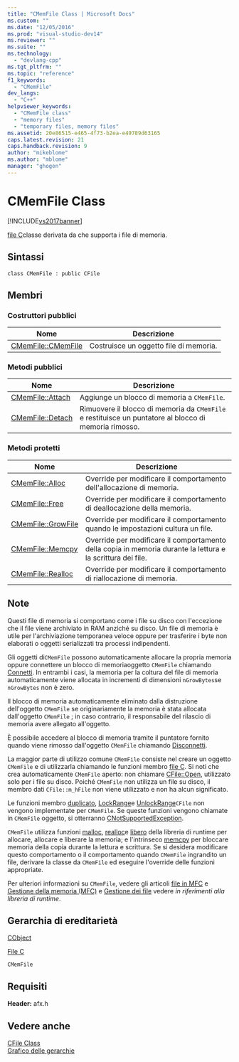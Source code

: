 ```yaml
---
title: "CMemFile Class | Microsoft Docs"
ms.custom: ""
ms.date: "12/05/2016"
ms.prod: "visual-studio-dev14"
ms.reviewer: ""
ms.suite: ""
ms.technology: 
  - "devlang-cpp"
ms.tgt_pltfrm: ""
ms.topic: "reference"
f1_keywords: 
  - "CMemFile"
dev_langs: 
  - "C++"
helpviewer_keywords: 
  - "CMemFile class"
  - "memory files"
  - "temporary files, memory files"
ms.assetid: 20e86515-e465-4f73-b2ea-e49789d63165
caps.latest.revision: 21
caps.handback.revision: 9
author: "mikeblome"
ms.author: "mblome"
manager: "ghogen"
---
```

# CMemFile Class
[!INCLUDE[vs2017banner](../../assembler/inline/includes/vs2017banner.md)]

[file C](../../mfc/reference/cfile-class.md)classe derivata da che supporta i file di memoria.  
  
## Sintassi  
  
```  
class CMemFile : public CFile  
```  
  
## Membri  
  
### Costruttori pubblici  
  
|Nome|Descrizione|  
|----------|-----------------|  
|[CMemFile::CMemFile](../Topic/CMemFile::CMemFile.md)|Costruisce un oggetto file di memoria.|  
  
### Metodi pubblici  
  
|Nome|Descrizione|  
|----------|-----------------|  
|[CMemFile::Attach](../Topic/CMemFile::Attach.md)|Aggiunge un blocco di memoria a `CMemFile`.|  
|[CMemFile::Detach](../Topic/CMemFile::Detach.md)|Rimuovere il blocco di memoria da `CMemFile` e restituisce un puntatore al blocco di memoria rimosso.|  
  
### Metodi protetti  
  
|Nome|Descrizione|  
|----------|-----------------|  
|[CMemFile::Alloc](../Topic/CMemFile::Alloc.md)|Override per modificare il comportamento dell'allocazione di memoria.|  
|[CMemFile::Free](../Topic/CMemFile::Free.md)|Override per modificare il comportamento di deallocazione della memoria.|  
|[CMemFile::GrowFile](../Topic/CMemFile::GrowFile.md)|Override per modificare il comportamento quando le impostazioni cultura un file.|  
|[CMemFile::Memcpy](../Topic/CMemFile::Memcpy.md)|Override per modificare il comportamento della copia in memoria durante la lettura e la scrittura dei file.|  
|[CMemFile::Realloc](../Topic/CMemFile::Realloc.md)|Override per modificare il comportamento di riallocazione di memoria.|  
  
## Note  
 Questi file di memoria si comportano come i file su disco con l'eccezione che il file viene archiviato in RAM anziché su disco.  Un file di memoria è utile per l'archiviazione temporanea veloce oppure per trasferire i byte non elaborati o oggetti serializzati tra processi indipendenti.  
  
 Gli oggetti di`CMemFile` possono automaticamente allocare la propria memoria oppure connettere un blocco di memoriaoggetto `CMemFile` chiamando [Connetti](../Topic/CMemFile::Attach.md).  In entrambi i casi, la memoria per la coltura del file di memoria automaticamente viene allocata in incrementi di dimensioni `nGrowBytes`se `nGrowBytes` non è zero.  
  
 Il blocco di memoria automaticamente eliminato dalla distruzione dell'oggetto `CMemFile` se originariamente la memoria è stata allocata dall'oggetto `CMemFile` ; in caso contrario, il responsabile del rilascio di memoria avere allegato all'oggetto.  
  
 È possibile accedere al blocco di memoria tramite il puntatore fornito quando viene rimosso dall'oggetto `CMemFile` chiamando [Disconnetti](../Topic/CMemFile::Detach.md).  
  
 La maggior parte di utilizzo comune `CMemFile` consiste nel creare un oggetto `CMemFile` e di utilizzarla chiamando le funzioni membro [file C](../../mfc/reference/cfile-class.md).  Si noti che crea automaticamente `CMemFile` aperto: non chiamare [CFile::Open](../Topic/CFile::Open.md), utilizzato solo per i file su disco.  Poiché `CMemFile` non utilizza un file su disco, il membro dati `CFile::m_hFile` non viene utilizzato e non ha alcun significato.  
  
 Le funzioni membro [duplicato](../Topic/CFile::Duplicate.md), [LockRange](../Topic/CFile::LockRange.md)e [UnlockRange](../Topic/CFile::UnlockRange.md)`CFile` non vengono implementate per `CMemFile`.  Se queste funzioni vengono chiamate in `CMemFile` oggetto, si otterranno [CNotSupportedException](../../mfc/reference/cnotsupportedexception-class.md).  
  
 `CMemFile` utilizza funzioni [malloc](../../c-runtime-library/reference/malloc.md), [realloc](../../c-runtime-library/reference/realloc.md)e [libero](../../c-runtime-library/reference/free.md) della libreria di runtime per allocare, allocare e liberare la memoria; e l'intrinseco [memcpy](../../c-runtime-library/reference/memcpy-wmemcpy.md) per bloccare memoria della copia durante la lettura e scrittura.  Se si desidera modificare questo comportamento o il comportamento quando `CMemFile` ingrandito un file, derivare la classe da `CMemFile` ed eseguire l'override delle funzioni appropriate.  
  
 Per ulteriori informazioni su `CMemFile`, vedere gli articoli [file in MFC](../../mfc/files-in-mfc.md) e [Gestione della memoria \(MFC\)](../../mfc/memory-management.md) e [Gestione dei file](../../c-runtime-library/file-handling.md) vedere *in riferimenti alla libreria di runtime*.  
  
## Gerarchia di ereditarietà  
 [CObject](../../mfc/reference/cobject-class.md)  
  
 [File C](../../mfc/reference/cfile-class.md)  
  
 `CMemFile`  
  
## Requisiti  
 **Header:** afx.h  
  
## Vedere anche  
 [CFile Class](../../mfc/reference/cfile-class.md)   
 [Grafico delle gerarchie](../../mfc/hierarchy-chart.md)